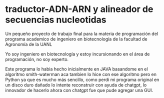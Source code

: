 # traductor-ADN-ARN y alineador de secuencias nucleotidas
Un pequeño proyecto de trabajo final para la materia de programación del programa academico de ingeniero en biotecnología de la facultad de Agronomía de la UANL

Yo soy ingeniero en biotecnología y estoy incursionando en el área de programación, no soy experto.

Este programa lo habia hecho inicialmente en JAVA basandome en el algoritmo smith-waterman aca tambien lo hice con ese algoritmo pero en Python ya que es mucho más sencillo, como perdi mi programa original en un disco duro dañado lo intente reconstruir con ayuda de chatgpt, lo innovador de hacerlo ahora con chatgpt fue que pude agregar una GUI. 
